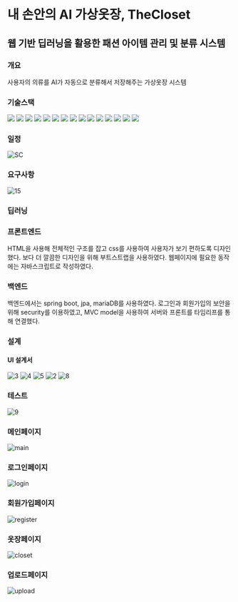 # 내 손안의 AI 가상옷장, TheCloset

## 웹 기반 딥러닝을 활용한 패션 아이템 관리 및 분류 시스템

### 개요
사용자의 의류를 AI가 자동으로 분류해서 저장해주는 가상옷장 시스템

### 기술스택
<img src="https://img.shields.io/badge/JAVA-007396?style=for-the-badge&logo=java&logoColor=white"> <img src="https://img.shields.io/badge/jpa-007396?style=for-the-badge&logo=java&logoColor=white"> <img src="https://img.shields.io/badge/thymeleaf-007396?style=for-the-badge&logo=thymeleaf&logoColor=white"> <img src="https://img.shields.io/badge/Spring-6DB33F?style=for-the-badge&logo=Spring&logoColor=white"> <img src="https://img.shields.io/badge/mariaDB-003545?style=for-the-badge&logo=mariaDB&logoColor=white"> <img src="https://img.shields.io/badge/javascript-F7DF1E?style=for-the-badge&logo=javascript&logoColor=black"> 
<img src="https://img.shields.io/badge/tensorflow.js-F7DF1E?style=for-the-badge&logo=tensorflow&logoColor=orange"> <img src="https://img.shields.io/badge/jquery-0769AD?style=for-the-badge&logo=jquery&logoColor=white"> <img src="https://img.shields.io/badge/html-E34F26?style=for-the-badge&logo=html5&logoColor=white"> <img src="https://img.shields.io/badge/css-1572B6?style=for-the-badge&logo=css3&logoColor=white"> <img src="https://img.shields.io/badge/bootstrap-7952B3?style=for-the-badge&logo=bootstrap&logoColor=white"> <img src="https://img.shields.io/badge/github-181717?style=for-the-badge&logo=github&logoColor=white"> <img src="https://img.shields.io/badge/pytorch-000000?style=for-the-badge&logo=pytorch&logoColor=orange"> <img src="https://img.shields.io/badge/JupyterNotebook-E8E8E8?style=for-the-badge&logo=Jupyter&logoColor=orange"> <img src="https://img.shields.io/badge/python-E8E8E8?style=for-the-badge&logo=python&logoColor=">

### 일정
![SC](https://user-images.githubusercontent.com/50908451/170326905-c0b84d53-0d20-42e5-be88-4eaebadcaf5d.png)

### 요구사항
![15](https://user-images.githubusercontent.com/50908451/170442263-15d0427b-b1e5-4d3c-84e5-303758250b8b.PNG)

### 딥러닝


### 프론트엔드
HTML을 사용해 전체적인 구조를 잡고 css를 사용하여 사용자가 보기 편하도록 디자인했다.
보다 더 깔끔한 디자인을 위해 부트스트랩을 사용하였다.
웹페이지에 필요한 동작에는 자바스크립트로 작성하였다.

### 백엔드
백엔드에서는 spring boot, jpa, mariaDB를 사용하였다. 로그인과 회원가입의 보안을 위해 security를 이용하였고,
MVC model을 사용하여 서버와 프론트를 타임리프를 통해 연결했다.

### 설계
#### UI 설계서
![3](https://user-images.githubusercontent.com/50908451/170425216-1f5cfdee-644b-4dab-8e56-a4cff0879a5f.PNG)
![4](https://user-images.githubusercontent.com/50908451/170425219-8e98e7e0-8ab6-4433-952a-0a0fafb02c4f.PNG)
![5](https://user-images.githubusercontent.com/50908451/170425221-c5c1b47a-c1c7-4f91-adb3-6fcea3a3509e.PNG)
![2](https://user-images.githubusercontent.com/50908451/170424499-4e33b177-afb1-4f20-bffe-1845054720f6.PNG)
![8](https://user-images.githubusercontent.com/50908451/170426242-556013ed-5437-4112-8bef-c2e993f0119d.png)

### 테스트
![9](https://user-images.githubusercontent.com/50908451/170426359-7eb10787-1697-41af-932e-90914c7ae75c.png)

### 메인페이지
![main](https://user-images.githubusercontent.com/57384781/170471821-e3e72471-e593-444d-a4af-9148700069b2.png)
### 로그인페이지
![login](https://user-images.githubusercontent.com/57384781/170471978-3ca4e553-adf0-4412-8fa4-17ca4c062ff4.png)
### 회원가입페이지
![register](https://user-images.githubusercontent.com/57384781/170472113-82a9a817-ffdc-40c8-8d29-45b7cfe2db23.png)
### 옷장페이지
![closet](https://user-images.githubusercontent.com/57384781/170472660-6431a3db-fbbc-470d-97ae-abb098eaf74b.png)
### 업로드페이지
![upload](https://user-images.githubusercontent.com/57384781/170472580-cedf464a-cb46-43e7-b8a9-cac6768d9ace.png)
